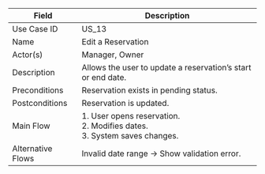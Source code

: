 | Field             | Description                                                                      |
| ----------------- | -------------------------------------------------------------------------------- |
| Use Case ID       | US_13                                                                            |
| Name              | Edit a Reservation                                                               |
| Actor(s)          | Manager, Owner                                                                   |
| Description       | Allows the user to update a reservation’s start or end date.                     |
| Preconditions     | Reservation exists in pending status.                                            |
| Postconditions    | Reservation is updated.                                                          |
| Main Flow         | 1. User opens reservation. <br> 2. Modifies dates. <br> 3. System saves changes. |
| Alternative Flows | Invalid date range → Show validation error.                                      |
